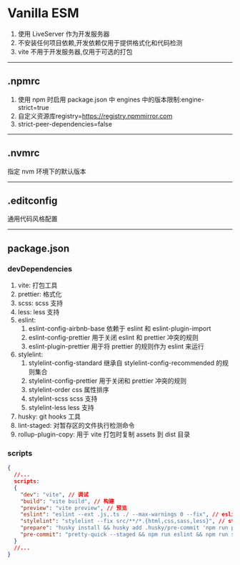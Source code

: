# Vanilla ESM

1. 使用 LiveServer 作为开发服务器
1. 不安装任何项目依赖,开发依赖仅用于提供格式化和代码检测
1. vite 不用于开发服务器,仅用于可选的打包

---

## .npmrc

1. 使用 npm 时启用 package.json 中 engines 中的版本限制:engine-strict=true
1. 自定义资源库registry=<https://registry.npmmirror.com>
1. strict-peer-dependencies=false

---

## .nvmrc

指定 nvm 环境下的默认版本

---

## .editconfig

通用代码风格配置

---

## package.json

### devDependencies

1. vite: 打包工具
1. prettier: 格式化
1. scss: scss 支持
1. less: less 支持
1. eslint:
    1. eslint-config-airbnb-base 依赖于 eslint 和 eslint-plugin-import
    1. eslint-config-prettier 用于关闭 eslint 和 prettier 冲突的规则
    1. eslint-plugin-prettier 用于将 prettier 的规则作为 eslint 来运行
1. stylelint:
    1. stylelint-config-standard 继承自 stylelint-config-recommended 的规则集合
    1. stylelint-config-prettier 用于关闭和 prettier 冲突的规则
    1. stylelint-order css 属性排序
    1. stylelint-scss scss 支持
    1. stylelint-less less 支持
1. husky: git hooks 工具
1. lint-staged: 对暂存区的文件执行检测命令
1. rollup-plugin-copy: 用于 vite 打包时复制 assets 到 dist 目录

### scripts

```json
{
  //...
  scripts:
  {
    "dev": "vite", // 调试
    "build": "vite build", // 构建
    "preview": "vite preview", // 预览
    "eslint": "eslint --ext .js,.ts ./ --max-warnings 0 --fix", // eslint 修复
    "stylelint": "stylelint --fix src/**/*.{html,css,sass,less}", // stylelint 修复
    "prepare": "husky install && husky add .husky/pre-commit 'npm run pre-commit'", // 安装并配置 husky 使其在 git 提交前执行 pre-commit
    "pre-commit": "pretty-quick --staged && npm run eslint && npm run stylelint" // git 提交前格式化并修复代码
  }
  //...
}
```
